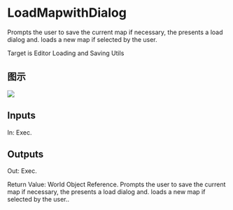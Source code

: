 # LoadMapwithDialog

Prompts the user to save the current map if necessary, the presents a load dialog and. loads a new map if selected by the user.

Target is Editor Loading and Saving Utils

## 图示

![]($-20221218-18494148.png)

## Inputs

In: Exec.  

## Outputs

Out: Exec.

Return Value: World Object Reference. Prompts the user to save the current map if necessary, the presents a load dialog and. loads a new map if selected by the user..

